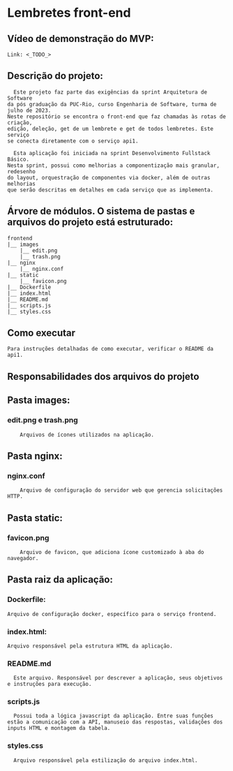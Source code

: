 # Lembretes front-end

## Vídeo de demonstração do MVP:
    Link: <_TODO_>

## Descrição do projeto:
      Este projeto faz parte das exigências da sprint Arquitetura de Software
    da pós graduação da PUC-Rio, curso Engenharia de Software, turma de julho de 2023.
    Neste repositório se encontra o front-end que faz chamadas às rotas de criação,
    edição, deleção, get de um lembrete e get de todos lembretes. Este serviço
    se conecta diretamente com o serviço api1.

      Esta aplicação foi iniciada na sprint Desenvolvimento Fullstack Básico.
    Nesta sprint, possui como melhorias a componentização mais granular, redesenho
    do layout, orquestração de componentes via docker, além de outras melhorias
    que serão descritas em detalhes em cada serviço que as implementa.

## Árvore de módulos. O sistema de pastas e arquivos do projeto está estruturado:
    frontend
    |__ images
        |__ edit.png
        |__ trash.png
    |__ nginx
        |__ nginx.conf
    |__ static
        |__ favicon.png
    |__ Dockerfile
    |__ index.html
    |__ README.md
    |__ scripts.js
    |__ styles.css

## Como executar
    Para instruções detalhadas de como executar, verificar o README da api1.

## Responsabilidades dos arquivos do projeto

## Pasta images:
  ### edit.png e trash.png
        Arquivos de ícones utilizados na aplicação.

## Pasta nginx:
  ### nginx.conf
        Arquivo de configuração do servidor web que gerencia solicitações HTTP.

## Pasta static:
  ### favicon.png
        Arquivo de favicon, que adiciona ícone customizado à aba do navegador.

## Pasta raiz da aplicação:
  ### Dockerfile:
    Arquivo de configuração docker, específico para o serviço frontend.

  ### index.html:
    Arquivo responsável pela estrutura HTML da aplicação.

  ### README.md
      Este arquivo. Responsável por descrever a aplicação, seus objetivos
    e instruções para execução.

  ### scripts.js
      Possui toda a lógica javascript da aplicação. Entre suas funções
    estão a comunicação com a API, manuseio das respostas, validações dos 
    inputs HTML e montagem da tabela.

  ### styles.css
      Arquivo responsável pela estilização do arquivo index.html.
